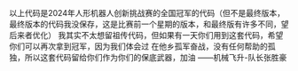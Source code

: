 以上代码是2024年人形机器人创新挑战赛的全国冠军的代码（但不是最终版本，最终版本的代码我没保存，这是比赛前一个星期的版本，和最终版有许多不同，望后来者优化）
我其实不太想留祖传代码，但如果有一天你们用到这套代码，希望你们可以再次拿到冠军，因为我们体会过
在他乡孤军奋战，没有任何帮助的孤独，所以这套代码留给你们作为你们的保底武器，加油
——机械飞升-队长张胜豪

